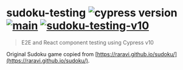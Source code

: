 # sudoku-testing ![cypress version](https://img.shields.io/badge/cypress-10.1.0-brightgreen) [![main](https://github.com/bahmutov/sudoku-testing-v10/actions/workflows/main.yml/badge.svg?branch=main)](https://github.com/bahmutov/sudoku-testing-v10/actions/workflows/main.yml) [![sudoku-testing-v10](https://img.shields.io/endpoint?url=https://dashboard.cypress.io/badge/count/1qsjjk/main&style=flat&logo=cypress)](https://dashboard.cypress.io/projects/1qsjjk/runs)

> E2E and React component testing using Cypress v10

Original Sudoku game copied from [https://raravi.github.io/sudoku/](https://raravi.github.io/sudoku/).
